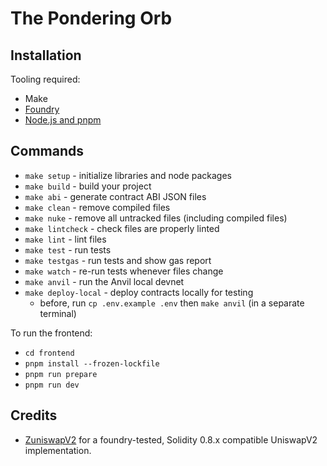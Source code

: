 # The Pondering Orb

## Installation

Tooling required:

- Make
- [Foundry](https://github.com/foundry-rs/foundry#installation)
- [Node.js and pnpm](https://pnpm.io/installation)

## Commands

- `make setup` - initialize libraries and node packages
- `make build` - build your project
- `make abi` - generate contract ABI JSON files
- `make clean` - remove compiled files
- `make nuke` - remove all untracked files (including compiled files)
- `make lintcheck` - check files are properly linted
- `make lint` - lint files
- `make test` - run tests
- `make testgas` - run tests and show gas report
- `make watch` - re-run tests whenever files change
- `make anvil` - run the Anvil local devnet
- `make deploy-local` - deploy contracts locally for testing
    - before, run `cp .env.example .env` then `make anvil` (in a separate terminal)

To run the frontend:

- `cd frontend`
- `pnpm install --frozen-lockfile`
- `pnpm run prepare`
- `pnpm run dev`

## Credits

- [ZuniswapV2](https://github.com/Jeiwan/zuniswapv2) for a foundry-tested,
  Solidity 0.8.x compatible UniswapV2 implementation.
